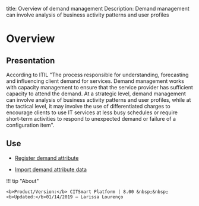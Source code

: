 title: Overview of demand management
Description: Demand management can involve analysis of business activity patterns and user profiles
# Overview

Presentation
----------------

According to ITIL "The process responsible for understanding, forecasting and
influencing client demand for services. Demand management works with capacity
management to ensure that the service provider has sufficient capacity to attend
the demand. At a strategic level, demand management can involve analysis of
business activity patterns and user profiles, while at the tactical level, it
may involve the use of differentiated charges to encourage clients to use IT
services at less busy schedules or require short-term activities to respond to
unexpected demand or failure of a configuration item".

Use
-------

- [Register demand attribute](/en-us/citsmart-platform-8/processes/demand/use/register-demand-attribute.html)

- [Import demand attribute data](/en-us/citsmart-platform-8/processes/demand/use/import-demand-attibute-data.html)

!!! tip "About"

    <b>Product/Version:</b> CITSmart Platform | 8.00 &nbsp;&nbsp;
    <b>Updated:</b>01/14/2019 – Larissa Lourenço

